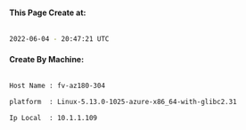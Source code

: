 
   
#### This Page Create at:

```bash

2022-06-04 - 20:47:21 UTC

```

#### Create By Machine:

```bash

Host Name : fv-az180-304

platform  : Linux-5.13.0-1025-azure-x86_64-with-glibc2.31

Ip Local  : 10.1.1.109

```

